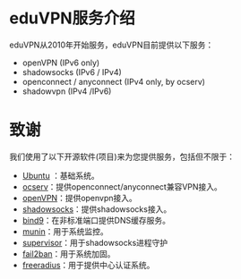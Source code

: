 # eduVPN服务介绍

eduVPN从2010年开始服务，eduVPN目前提供以下服务：

 * openVPN (IPv6 only)
 * shadowsocks (IPv6 / IPv4)
 * openconnect / anyconnect (IPv4 only, by ocserv)
 * shadowvpn (IPv4 /IPv6)

# 致谢

我们使用了以下开源软件(项目)来为您提供服务，包括但不限于：

 * [Ubuntu](http://www.ubuntu.com/) ：基础系统。
 * [ocserv](http://www.infradead.org/ocserv/)：提供openconnect/anyconnect兼容VPN接入。
 * [openVPN](http://openvpn.net/)：提供openvpn接入。
 * [shadowsocks](http://shadowsocks.org/)：提供shadowsocks接入。
 * [bind9](http://www.isc.org/downloads/bind/)：在非标准端口提供DNS缓存服务。
 * [munin](http://munin-monitoring.org/)：用于系统监控。
 * [supervisor](http://supervisord.org/)：用于shadowsocks进程守护
 * [fail2ban](http://www.fail2ban.org/)：用于系统加固。
 * [freeradius](http://freeradius.org/)：用于提供中心认证系统。
